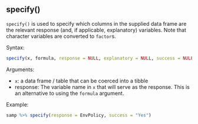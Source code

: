 ## specify()

`specify()` is used to specify which columns in the supplied data frame are the relevant response (and, if applicable, explanatory) variables. Note that character variables are converted to `factor`s.

Syntax:

```R
specify(x, formula, response = NULL, explanatory = NULL, success = NULL)
```

Arguments:

* `x`: a data frame / table that can be coerced into a tibble
* response: The variable name in `x` that will serve as the response. This is an alternative to using the `formula` argument. 

Example:

```r
samp %>% specify(response = EnvPolicy, success = "Yes")
```

